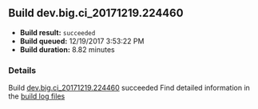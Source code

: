 ## Build dev.big.ci_20171219.224460
- **Build result:** `succeeded`
- **Build queued:** 12/19/2017 3:53:22 PM
- **Build duration:** 8.82 minutes
### Details
Build [dev.big.ci_20171219.224460](https://winappstudio.visualstudio.com/web/build.aspx?pcguid=a4ef43be-68ce-4195-a619-079b4d9834c2&builduri=vstfs%3a%2f%2f%2fBuild%2fBuild%2f24460) succeeded
Find detailed information in the [build log files](https://uwpctdiags.blob.core.windows.net/buildlogs/dev.big.ci_20171219.224460_logs.zip)
